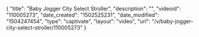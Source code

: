 {
    "title": "Baby Jogger City Select Stroller",
    "description": "",
    "videoid": "110005273",
    "date_created": "1502525231",
    "date_modified": "1504247454",
    "type": "captivate",
    "layout": "video",
    "url": "\/v\/baby-jogger-city-select-stroller\/110005273"
}